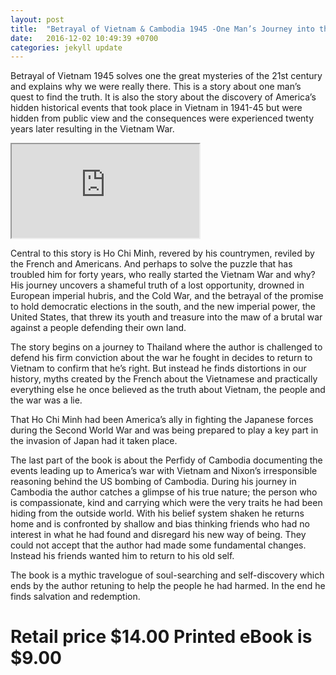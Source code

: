 ```yaml
---
layout: post
title:  "Betrayal of Vietnam & Cambodia 1945 -One Man’s Journey into the Past To Reveal a Shameful Truth"
date:   2016-12-02 10:49:39 +0700
categories: jekyll update
---
```


Betrayal of Vietnam 1945 solves one the great mysteries of the 21st century and explains why we were really there.  This is a story about one man’s quest to find the truth. It is also the story about the discovery of America’s hidden historical events that took place in Vietnam in 1941-45 but were hidden from public view and the consequences were experienced twenty years later resulting in the Vietnam War.

<div class="embed-responsive embed-responsive-16by9">
  <iframe class="embed-responsive-item" src="https://www.youtube.com/embed/y8Tu73bxazw" allowfullscreen></iframe>
</div>

Central to this story is Ho Chi Minh, revered by his countrymen, reviled by the French and Americans.  And perhaps to solve the puzzle that has troubled him for forty years, who really started the Vietnam War and why?   His journey uncovers a shameful truth of a lost opportunity, drowned in European imperial hubris, and the Cold War, and the betrayal of the promise to hold democratic elections in the south, and the new imperial power, the United States, that threw its youth and treasure into the maw of a brutal war against a people defending their own land.

The story begins on a journey to Thailand where the author is challenged to defend his firm conviction about the war he fought in decides to return to Vietnam to confirm that he’s right.  But instead he finds distortions in our history, myths created by the French about the Vietnamese and practically everything else he once believed as the truth about Vietnam, the people and the war was a lie.

That Ho Chi Minh had been America’s ally in fighting the Japanese forces during the Second World War and was being prepared to play a key part in the invasion of Japan had it taken place.

The last part of the book is about the Perfidy of Cambodia documenting the events leading up to America’s war with Vietnam and Nixon’s irresponsible reasoning behind the US bombing of Cambodia.  During his journey in Cambodia the author catches a glimpse of his true nature; the person who is compassionate, kind and carrying which were the very traits he had been hiding from the outside world.  With his belief system shaken he returns home and is confronted by shallow and bias thinking friends who had no interest in what he had found and disregard his new way of being.  They could not accept that the author had made some fundamental changes. Instead his friends wanted him to return to his old self.

The book is a mythic travelogue of soul-searching and self-discovery which ends by the author retuning to help the people he had harmed. In the end he finds salvation and redemption.

# Retail price $14.00 Printed eBook is $9.00
